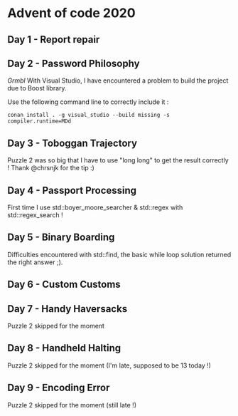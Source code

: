 # Advent of code 2020

## Day 1 - Report repair

## Day 2 - Password Philosophy

*Grmbl* With Visual Studio, I have encountered a problem to build the project due to Boost library. 

Use the following command line to correctly include it :

`conan install . -g visual_studio --build missing -s compiler.runtime=MDd`

## Day 3 - Toboggan Trajectory

Puzzle 2 was so big that I have to use "long long" to get the result correctly ! Thank @chrsnjk for the tip :)

## Day 4 - Passport Processing

First time I use std::boyer_moore_searcher & std::regex with std::regex_search ! 

## Day 5 - Binary Boarding

Difficulties encountered with std::find, the basic while loop solution returned the right answer ;).

## Day 6 - Custom Customs

## Day 7 - Handy Haversacks

Puzzle 2 skipped for the moment

## Day 8 - Handheld Halting

Puzzle 2 skipped for the moment (I'm late, supposed to be 13 today !)

## Day 9 - Encoding Error

Puzzle 2 skipped for the moment (still late !)




